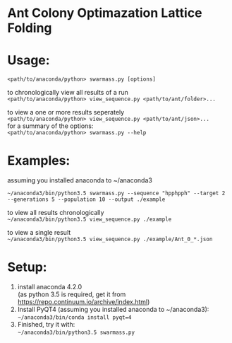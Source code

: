 # Ant Colony Optimazation Lattice Folding


# Usage:

`<path/to/anaconda/python> swarmass.py [options]`  
  
to chronologically view all results of a run  
`<path/to/anaconda/python> view_sequence.py <path/to/ant/folder>... `  

to view a one or more results seperately   
`<path/to/anaconda/python> view_sequence.py <path/to/ant/json>... `  
for a summary of the options:  
`<path/to/anaconda/python> swarmass.py --help`

# Examples:
assuming you installed anaconda to ~/anaconda3

`~/anaconda3/bin/python3.5 swarmass.py --sequence "hpphpph" --target 2 --generations 5 --population 10 --output ./example`  

to view all results chronologically  
`~/anaconda3/bin/python3.5 view_sequence.py ./example`

to view a single result  
`~/anaconda3/bin/python3.5 view_sequence.py ./example/Ant_0_*.json`


# Setup:
1. install anaconda 4.2.0  
    (as python 3.5 is required, get it from
   https://repo.continuum.io/archive/index.html)
2. Install PyQT4 (assuming you installed anaconda to ~/anaconda3):  
   `~/anaconda3/bin/conda install pyqt=4`
3. Finished, try  it with:  
   `~/anaconda3/bin/python3.5 swarmass.py `
